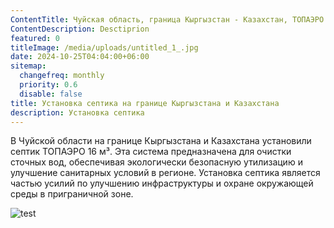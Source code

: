 ```yaml
---
ContentTitle: Чуйская область, граница Кыргызстан - Казахстан, ТОПАЭРО 16 м3
ContentDescription: Desctiprion
featured: 0
titleImage: /media/uploads/untitled_1_.jpg
date: 2024-10-25T04:04:00+06:00
sitemap:
  changefreq: monthly
  priority: 0.6
  disable: false
title: Установка септика на границе Кыргызстана и Казахстана
description: Установка септика
---
```


В Чуйской области на границе Кыргызстана и Казахстана установили септик ТОПАЭРО 16 м³. Эта система предназначена для очистки сточных вод, обеспечивая экологически безопасную утилизацию и улучшение санитарных условий в регионе. Установка септика является частью усилий по улучшению инфраструктуры и охране окружающей среды в приграничной зоне.



![test](/media/uploads/untitled_7_.jpg "title")

